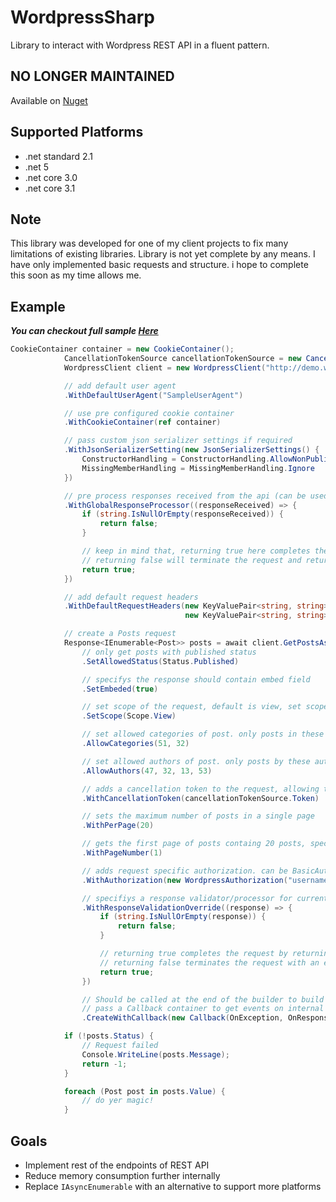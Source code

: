 # WordpressSharp
Library to interact with Wordpress REST API in a fluent pattern.

## NO LONGER MAINTAINED

Available on [Nuget](https://www.nuget.org/packages/WordpressCore/)

## Supported Platforms
* .net standard 2.1
* .net 5
* .net core 3.0
* .net core 3.1

## Note
This library was developed for one of my client projects to fix many limitations of existing libraries.
Library is not yet complete by any means. I have only implemented basic requests and structure. i hope to complete this soon as my time allows me.

## Example
***You can checkout full sample [Here](WordpressSharp.Demo/Program.cs)***

```cs
CookieContainer container = new CookieContainer();
			CancellationTokenSource cancellationTokenSource = new CancellationTokenSource();
			WordpressClient client = new WordpressClient("http://demo.wp-api.org/wp-json/", maxConcurrentRequestsPerInstance: 8, timeout: 60)

			// add default user agent
			.WithDefaultUserAgent("SampleUserAgent")

			// use pre configured cookie container
			.WithCookieContainer(ref container)

			// pass custom json serializer settings if required
			.WithJsonSerializerSetting(new JsonSerializerSettings() {
				ConstructorHandling = ConstructorHandling.AllowNonPublicDefaultConstructor,
				MissingMemberHandling = MissingMemberHandling.Ignore
			})

			// pre process responses received from the api (can be used for custom validation logic etc)
			.WithGlobalResponseProcessor((responseReceived) => {
				if (string.IsNullOrEmpty(responseReceived)) {
					return false;
				}

				// keep in mind that, returning true here completes the request by deserilizing internally, and then returning the response object.
				// returning false will terminate the request and returns a Response object with error status to the caller.
				return true;
			})

			// add default request headers
			.WithDefaultRequestHeaders(new KeyValuePair<string, string>("X-Client", "Mobile"), // allows to add custom headers for requests send from this instance
									   new KeyValuePair<string, string>("X-Version", "1.0"));

			// create a Posts request
			Response<IEnumerable<Post>> posts = await client.GetPostsAsync((request) => request.OrderResultBy(Order.Ascending)
				// only get posts with published status
				.SetAllowedStatus(Status.Published)

				// specifys the response should contain embed field
				.SetEmbeded(true)

				// set scope of the request, default is view, set scope as edit for edit requests
				.SetScope(Scope.View)

				// set allowed categories of post. only posts in these categories will be in response. should be category id.
				.AllowCategories(51, 32)

				// set allowed authors of post. only posts by these authors will be in response. should be author id.
				.AllowAuthors(47, 32, 13, 53)

				// adds a cancellation token to the request, allowing to cancel the request anytime as needed
				.WithCancellationToken(cancellationTokenSource.Token)

				// sets the maximum number of posts in a single page
				.WithPerPage(20)

				// gets the first page of posts containg 20 posts, specifying 2 here will get next page. used for pagenation	
				.WithPageNumber(1)

				// adds request specific authorization. can be BasicAuth or Jwt Authentication methods. Use plugin for Jwt
				.WithAuthorization(new WordpressAuthorization("username", "password", type: WordpressClient.AuthorizationType.Jwt))

				// specifiys a response validator/processor for current request
				.WithResponseValidationOverride((response) => {
					if (string.IsNullOrEmpty(response)) {
						return false;
					}

					// returning true completes the request by returning deserialized response
					// returning false terminates the request with an error message
					return true;
				})

				// Should be called at the end of the builder to build the request as a Request object
				// pass a Callback container to get events on internal activity for this request
				.CreateWithCallback(new Callback(OnException, OnResponseReceived, OnRequestStatus))).ConfigureAwait(false);

			if (!posts.Status) {
				// Request failed
				Console.WriteLine(posts.Message);
				return -1;
			}

			foreach (Post post in posts.Value) {
				// do yer magic!
			}
```

## Goals
* Implement rest of the endpoints of REST API
* Reduce memory consumption further internally
* Replace `IAsyncEnumerable` with an alternative to support more platforms
